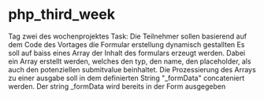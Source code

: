 # php_third_week
Tag zwei des wochenprojektes
Task: Die Teilnehmer sollen basierend auf dem Code des Vortages die Formular erstellung dynamisch gestallten
        Es soll auf baiss eines Array der Inhalt des formulars erzeugt werden.
        Dabei ein Array erstellt werden, welches den typ, den name, den placeholder, als auch den potenziellen submitvalue beinhaltet.
        Die Prozessierung des Arrays zu einer ausgabe soll in dem definierten String "_formData" concateniert werden.
        Der string _formData wird bereits in der Form ausgegeben
